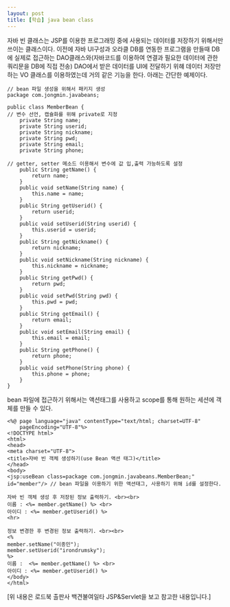 ```yaml
---
layout: post
title: [학습] java bean class
---
```


자바 빈 클래스는 JSP를 이용한 프로그래밍 중에 사용되는 데이터를 저장하기 위해서만 쓰이는 클래스이다.
이전에 자바 UI구성과 오라클 DB를 연동한 프로그램을 만들때 DB에 실제로 접근하는 DAO클래스와(자바코드를 이용하여 연결과 필요한 데이터에 관한 쿼리문을 DB에 직접 전송) 
DAO에서 받은 데이터를 UI에 전달하기 위햬 데이터 저장만 하는 VO 클래스를 이용하였는데 거의 같은 기능을 한다.
아래는 간단한 예제이다.

```
// bean 파일 생성을 위해서 패키지 생성
package com.jongmin.javabeans;

public class MemberBean {
// 변수 선언, 캡슐화를 위해 private로 지정
	private String name;
	private String userid;
	private String nickname;
	private String pwd;
	private String email;
	private String phone;
  
// getter, setter 메소드 이용해서 변수에 값 입,출력 가능하도록 설정
	public String getName() {
		return name;
	}
	public void setName(String name) {
		this.name = name;
	}
	public String getUserid() {
		return userid;
	}
	public void setUserid(String userid) {
		this.userid = userid;
	}
	public String getNickname() {
		return nickname;
	}
	public void setNickname(String nickname) {
		this.nickname = nickname;
	}
	public String getPwd() {
		return pwd;
	}
	public void setPwd(String pwd) {
		this.pwd = pwd;
	}
	public String getEmail() {
		return email;
	}
	public void setEmail(String email) {
		this.email = email;
	}
	public String getPhone() {
		return phone;
	}
	public void setPhone(String phone) {
		this.phone = phone;
	}
}
```

bean 파일에 접근하기 위해서는 액션태그를 사용하고 scope를 통해 원하는 세션에 객체를 만들 수 있다.

```
<%@ page language="java" contentType="text/html; charset=UTF-8"
    pageEncoding="UTF-8"%>
<!DOCTYPE html>
<html>
<head>
<meta charset="UTF-8">
<title>자바 빈 객체 생성하기(use Bean 액션 태그)</title>
</head>
<body>
<jsp:useBean class=package com.jongmin.javabeans.MemberBean;" id="member"/> // bean 파일을 이용하기 위한 액션태그, 사용하기 위해 id를 설정한다.

자바 빈 객체 생성 후 저장된 정보 출력하기. <br><br>
이름 : <%= member.getName() %> <br>
아이디 : <%= member.getUserid() %>
<hr>

정보 변경한 후 변경된 정보 출력하기. <br><br>
<% 
member.setName("이종민");
member.setUserid("irondrumsky");
%>
이름 :  <%= member.getName() %> <br>
아이디 : <%= member.getUserid() %> 
</body>
</html>
```

[위 내용은 로드북 출판사 백견불여일타 JSP&Servlet을 보고 참고한 내용입니다.]
